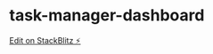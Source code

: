 # task-manager-dashboard

[Edit on StackBlitz ⚡️](https://stackblitz.com/edit/task-manager-dashboard)